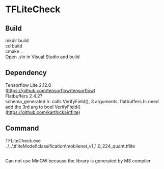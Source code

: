 # TFLiteCheck
## Build
mkdir build  
cd build  
cmake ..  
Open .sln in Visual Studio and build  
## Dependency
Tensorflow Lite 2.12.0  
(https://github.com/tensorflow/tensorflow)  
Flatbuffers 2.4.2?   
schema_generated.h: calls VerifyField(), 3 arguments. 
flatbuffers.h: need add the 3rd arg to bool VerifyField()  
(https://github.com/karthickai/tflite)  
## Command
TFLiteCheck.exe ..\\..\tfliteModel\classification\mobilenet_v1_1.0_224_quant.tflite  
##
Can not use MinGW because the library is generated by MS compiler
